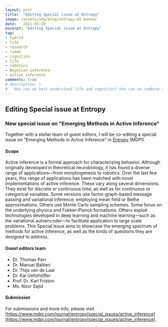 ```yaml
---
layout: post
title:  "Editing Special issue at Entropy"
image: /assets/img/blog/entropy-AI-banner
date:   2021-05-29
excerpt: "Editing Special issue at Entropy"
tag:
- hybrid
- life
- research
- riken
- cognition
- life
- robotics
- Bayesian inference
- active inference
comments: true
# description: >
#   How can we best understand life and cognition? How can we combine the results of different technological advances with natural organisms?
---
```



## Editing Special issue at Entropy
### New special issue on "Emerging Methods in Active Inference"

Together with a stellar team of guest editors, I will be co-editing a special issue on "Emerging Methods in Active Inference" in [Entropy](https://www.mdpi.com/journal/entropy) (MDPI).


#### Scope
Active inference is a formal approach for characterizing behavior. Although originally developed in theoretical neurobiology, it has found a diverse range of applications—from morphogenesis to robotics. Over the last few years, this range of applications has been matched with novel implementations of active inference. These vary along several dimensions. They exist for discrete or continuous time, as well as for continuous or categorical variables. Some versions use factor-graph-based message passing and variational inference, employing mean field or Bethe approximations. Others use Monte Carlo sampling schemes. Some focus on the underlying physics and Fokker–Planck formalisms. Others exploit technologies developed in deep learning and machine learning—such as the variational autoencoder—to facilitate application to large scale problems. This Special Issue aims to showcase the emerging spectrum of methods for active inference, as well as the kinds of questions they are designed to address.

#### Guest editors team

- Dr. Thomas Parr
- Dr. Manuel Baltieri
- Dr. Thijs van de Laar
- Dr. Kai Ueltzhöffer
- Prof. Dr. Karl Friston
- Ms. Noor Sajid

#### Submission
For submissions and more info, please visit [https://www.mdpi.com/journal/entropy/special_issues/active_inference](https://www.mdpi.com/journal/entropy/special_issues/active_inference).